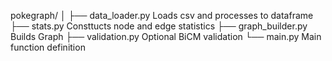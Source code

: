 pokegraph/
│
├── data_loader.py    Loads csv and processes to dataframe
├── stats.py          Consttucts node and edge statistics 
├── graph_builder.py  Builds Graph
├── validation.py     Optional BiCM validation
└── main.py           Main function definition
